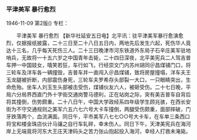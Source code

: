 ### 平津美军  暴行愈烈

1946-11-09
第2版()
专栏：

　　平津美军
    暴行愈烈
    【新华社延安五日电】北平讯：驻平津美军暴行愈演愈烈，仅据报纸披露，二十三日至二十八日五日内，两地先后发生六起，死伤华人竟达十三名，几乎每天死伤三人。二十三日晚津市河东铁道外东局子石辛庄美军驻地哨兵，无故将一十五六岁之中国青年击毙，二十四日深夜，北平美宪兵二人驾吉普车押一中国妓女，嘻笑若狂，车行如飞，行经崇文门内苏州胡同＠昌煤铺门口，将三轮车及洋车各一辆撞毁，吉普车并一直闯入＠昌煤铺，致将房屋撞塌，洋车夫王玉龙腿被折断，内部震伤身死，三轮车夫罗希存头部裂一大口，一只眼睛突出，生命危殆。坐车人刘玉生头部被击受伤，煤铺伙友六人，被砸受伤。二十七日晚，平局六分局界西直门外十字街交通岗警马德利，正在站岗之际，突有美吉普车自背后将其撞倒，伤势颇重。二十八日午，中国大学政经系四年级学生顾兆骇，在西长安街为不守交通规则之美军六五六七六号大卡车撞倒，两腿受伤颇重，面部摔破，门牙跌落两个，血流满面。同日午，平市美军八七七○○号大卡车，在车单三条西口将宝和楼金珠店伙计马骧之自行车轧碎，幸未伤人。同日下午，天津美宪兵在海河岸上无端竟将河东大王庄天津码头之苦力张山抱起投入海河，幸经人打救未淹毙。
